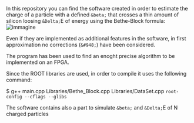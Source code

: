 In this repository you can find the software created in order to estimate the charge of a particle with a defined `&beta;` that crosses a thin amount of silicon loosing `&Delta;`E of energy using the Bethe-Block formula:
![immagine](https://github.com/user-attachments/assets/6c231b8a-74ba-473f-825d-de2c50529795)

Even if they are implemented as additional features in the software, in first approximation no corrections (`&#948;`) have been considered.

The program has been used to find an enoght precise algorithm to be implemented on an FPGA. 

Since the ROOT libraries are used, in order to compile it uses the following command:

$ g++ main.cpp Libraries/Bethe_Block.cpp Libraries/DataSet.cpp  `root-config --cflags --glibs`


The software contains also a part to simulate `&beta;` and `&Delta;`E of N charged particles


